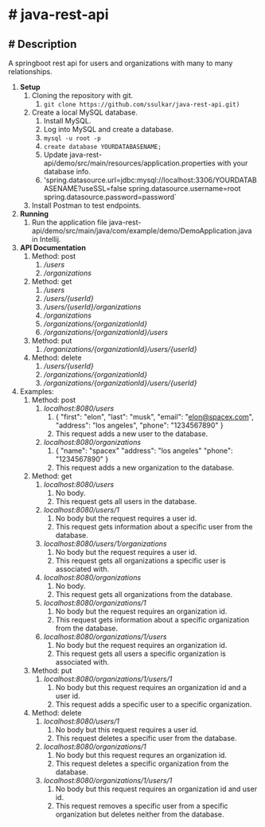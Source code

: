 # # java-rest-api
## # Description #
A springboot rest api for users and organizations with many to many relationships.

1. **Setup**
	1. Cloning the repository with git.
		1. `git clone https://github.com/ssulkar/java-rest-api.git)`
	2. Create a local MySQL database.
		1. Install MySQL.
		2. Log into MySQL and create a database.
		1. `mysql -u root -p`
		2. `create database YOURDATABASENAME;`
    	3. Update java-rest-api/demo/src/main/resources/application.properties with your database info.
      	1. 'spring.datasource.url=jdbc:mysql://localhost:3306/YOURDATABASENAME?useSSL=false
         spring.datasource.username=root
         spring.datasource.password=password`
	3. Install Postman to test endpoints.
2. **Running**
	1. Run the application file java-rest-api/demo/src/main/java/com/example/demo/DemoApplication.java in Intellij.
3. **API Documentation**
	1. Method: post
		1. */users*
		2. */organizations*
	2. Method: get
		1. */users*
		2. */users/{userId}*
		3. */users/{userId}/organizations*
		4. */organizations*
		5. */organizations/{organizationId}*
		6. */organizations/{organizationId}/users*
	3. Method: put
		1. */organizations/{organizationId}/users/{userId}*
	4. Method: delete
		1. */users/{userId}*
		2. */organizations/{organizationId}*
		3. */organizations/{organizationId}/users/{userId}*
4. Examples:
	1. Method: post
		1. *localhost:8080/users*
			1. {
			"first": "elon", 
			"last": "musk", 
			"email": "elon@spacex.com", 
			"address": "los angeles", 
			"phone": "1234567890"
			}
			2. This request adds a new user to the database.
		2. *localhost:8080/organizations*
			1. {
			"name": "spacex"
			"address": "los angeles"
			"phone": "1234567890"
			}
			2. This request adds a new organization to the database.
	2. Method: get
		1. *localhost:8080/users*
			1. No body.
			2. This request gets all users in the database.
		2. *localhost:8080/users/1*
			1. No body but the request requires a user id.
			2. This request gets information about a specific user from the database.
		3. *localhost:8080/users/1/organizations*
			1. No body but the request requires a user id.
			2. This request gets all organizations a specific user is associated with.
		4. *localhost:8080/organizations*
			1. No body.
			2. This request gets all organizations from the database.
		5. *localhost:8080/organizations/1*
			1. No body but the request requires an organization id.
			2. This request gets information about a specific organization from the database.
		6. *localhost:8080/organizations/1/users*
			1. No body but the request requires an organization id.
			2. This request gets all users a specific organization is associated with.
	3. Method: put
		1. *localhost:8080/organizations/1/users/1*
			1. No body but this request requires an organization id and a user id.
			2. This request adds a specific user to a specific organization.
	4. Method: delete
		1. *localhost:8080/users/1*
			1. No body but this request requires a user id.
			2. This request deletes a specific user from the database.
		2. *localhost:8080/organizations/1*
			1. No body but this request requres an organization id.
			2. This request deletes a specific organization from the database.
		3. *localhost:8080/organizations/1/users/1*
			1. No body but this request requires an organization id and user id.
			2. This request removes a specific user from a specific organization but deletes neither from the database.
